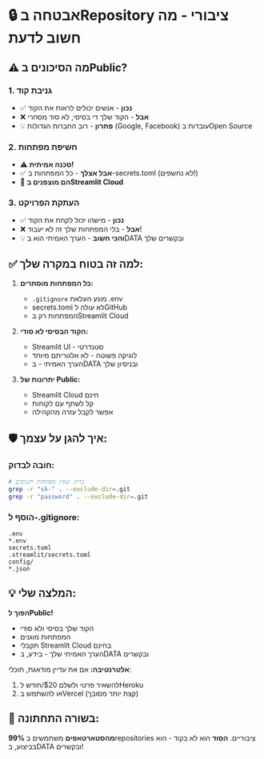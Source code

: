 # 🔒 אבטחה בRepository ציבורי - מה חשוב לדעת

## ⚠️ מה הסיכונים בPublic?

### 1. **גניבת קוד**
- ✅ **נכון** - אנשים יכולים לראות את הקוד
- ❌ **אבל** - הקוד שלך די בסיסי, לא סוד מסחרי
- 💡 **פתרון** - רוב החברות הגדולות (Google, Facebook) עובדות בOpen Source

### 2. **חשיפת מפתחות**
- ⚠️ **סכנה אמיתית!**
- ✅ **אבל אצלך** - כל המפתחות ב-secrets.toml (לא נחשפים!)
- 🔐 **הם מוצפנים בStreamlit Cloud**

### 3. **העתקת הפרויקט**
- ✅ **נכון** - מישהו יכול לקחת את הקוד
- ❌ **אבל** - בלי המפתחות שלך זה לא יעבוד!
- 💡 **והכי חשוב** - הערך האמיתי הוא בDATA ובקשרים שלך

## ✅ למה זה בטוח במקרה שלך:

1. **כל המפתחות מוסתרים:**
   - `.gitignore` מונע העלאת .env
   - secrets.toml לא עולה לGitHub
   - המפתחות רק בStreamlit Cloud

2. **הקוד הבסיסי לא סודי:**
   - Streamlit UI - סטנדרטי
   - לוגיקה פשוטה - לא אלגוריתם מיוחד
   - הערך האמיתי - בDATA ובניסיון שלך

3. **יתרונות של Public:**
   - Streamlit Cloud חינם
   - קל לשתף עם לקוחות
   - אפשר לקבל עזרה מהקהילה

## 🛡️ איך להגן על עצמך:

### חובה לבדוק:
```bash
# בדוק שאין מפתחות חשופים
grep -r "sk-" . --exclude-dir=.git
grep -r "password" . --exclude-dir=.git
```

### הוסף ל-.gitignore:
```
.env
*.env
secrets.toml
.streamlit/secrets.toml
config/
*.json
```

## 💡 המלצה שלי:

**הפוך לPublic!** 
- הקוד שלך בסיסי ולא סודי
- המפתחות מוגנים
- תקבלי Streamlit Cloud בחינם
- הערך האמיתי שלך - בידע, בDATA ובקשרים

**אלטרנטיבה:**
אם את עדיין מודאגת, תוכלי:
1. להשאיר פרטי ולשלם $20/חודש לHeroku
2. או להשתמש בVercel (קצת יותר מסובך)

## 🎯 בשורה התחתונה:
**99% מהסטארטאפים** משתמשים בrepositories ציבוריים.
**הסוד** הוא לא בקוד - הוא בביצוע, בDATA ובקשרים! 